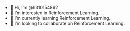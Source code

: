- 👋 Hi, I’m @h310154862
- 👀 I’m interested in Reinforcement Learning.
- 🌱 I’m currently learning Reinforcement Learning.
- 💞️ I’m looking to collaborate on Reinforcement Learning.

<!---
h310154862/h310154862 is a ✨ special ✨ repository because its `README.md` (this file) appears on your GitHub profile.
You can click the Preview link to take a look at your changes.
--->
